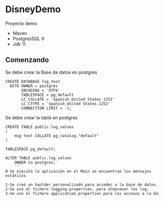# DisneyDemo
Proyecto demo

* Maven
* PostgresSQL 9
* Jdk 11

## Comenzando

Se debe crear la Base de datos en postgres
```
CREATE DATABASE log_test
  WITH OWNER = postgres
       ENCODING = 'UTF8'
       TABLESPACE = pg_default
       LC_COLLATE = 'Spanish_United States.1252'
       LC_CTYPE = 'Spanish_United States.1252'
       CONNECTION LIMIT = -1;
```

Se debe crear la tabla en postgres
```
CREATE TABLE public.log_values
(
    msg text COLLATE pg_catalog."default"
)

TABLESPACE pg_default;

ALTER TABLE public.log_values
    OWNER to postgres;
    ```
# Se ejecuta la aplicación en el Main se encuentran los mensajes estáticos 

1-Se creó un hanlder personalizado para acceder a la base de datos.
2-Se usó el fichero logging.properties, para almacenar los log.
3-Se usó el fichero application.properties para los accesos a la bd.
